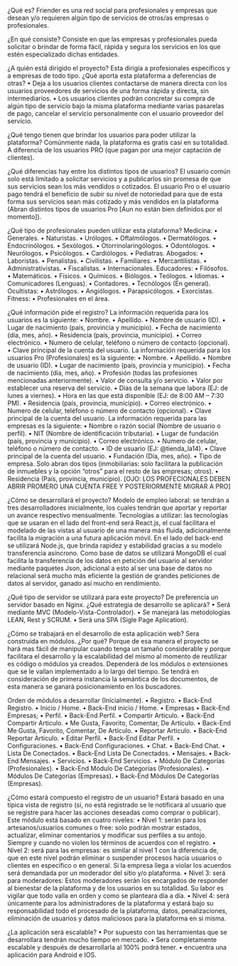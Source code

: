 ¿Qué es?
Friender es una red social para profesionales y empresas que desean y/o requieren algún tipo de servicios de otros/as empresas o profesionales.

¿En qué consiste?
Consiste en que las empresas y profesionales pueda solicitar o brindar de forma fácil, rápida y segura los servicios en los que estén especializado dichas entidades.

¿A quién está dirigido el proyecto?
Esta dirigía a profesionales específicos y a empresas de todo tipo.
¿Qué aporta esta plataforma a deferencias de otras?
•	Deja a los usuarios clientes contactarse de manera directa con los usuarios proveedores de servicios de una forma rápida y directa, sin intermediarios.
•	Los usuarios clientes podrán concretar su compra de algún tipo de servicio bajo la misma plataforma mediante varias pasarelas de pago, cancelar el servicio personalmente con el usuario proveedor del servicio.

¿Qué tengo tienen que brindar los usuarios para poder utilizar la plataforma?
Comúnmente nada, la plataforma es gratis casi en su totalidad. A diferencia de los usuarios PRO (que pagan por una mejor captación de clientes).


¿Qué diferencias hay entre los distintos tipos de usuarios?
El usuario común solo está limitado a solicitar servicios y a publicarlos sin promesa de que sus servicios sean los más vendidos o cotizados.
El usuario Pro o el usuario pago tendrá el beneficio de subir su nivel de notoriedad para que de esta forma sus servicios sean más cotizado y más vendidos en la plataforma (Abran distintos tipos de usuarios Pro [Aun no están bien definidos por el momento]).

¿Qué tipo de profesionales pueden utilizar esta plataforma?
Medicina:
•	Generales.
•	Naturistas.
•	Urólogos.
•	Oftalmólogos.
•	Dermatólogos.
•	Endocrinólogos.
•	Sexólogos.
•	Otorrinolaringólogos.
•	Odontólogos.
•	Neurólogos.
•	Psicólogos.
•	Cardiólogos.
•	Pediatras.
Abogados:
•	Laboristas.
•	Penalistas.
•	Civilistas.
•	Familiares.
•	Mercantilistas.
•	Administrativistas.
•	Fiscalistas.
•	Internacionales.
Educadores:
•	Filósofos.
•	Matemáticos.
•	Físicos.
•	Químicos.
•	Biólogos.
•	Teólogos.
•	Idiomas.
•	Comunicadores (Lenguas).
•	Contadores.
•	Tecnólogos (En general).
Ocultistas:
•	Astrólogos.
•	Angiólogos.
•	Parapsicólogos.
•	Exorcistas.
Fitness:
•	Profesionales en el área.


¿Qué información pide el registro?
La información requerida para los usuarios es la siguiente:
•	Nombre.
•	Apellido.
•	Nombre de usuario (ID).
•	Lugar de nacimiento (país, provincia y municipio).
•	Fecha de nacimiento (día, mes, año).
•	Residencia (país, provincia, municipio).
•	Correo electrónico.
•	Numero de celular, teléfono o número de contacto (opcional).
•	Clave principal de la cuenta del usuario.
La información requerida para los usuarios Pro (Profesionales) es la siguiente:
•	Nombre.
•	Apellido.
•	Nombre de usuario (ID).
•	Lugar de nacimiento (país, provincia y municipio).
•	Fecha de nacimiento (día, mes, año).
•	Profesión (todas las profesiones mencionadas anteriormente).
•	Valor de consulta y/o servicio.
•	Valor por establecer una reserva del servicio.
•	Días de la semana que labora (EJ: de lunes a viernes).
•	Hora en las que está disponible (EJ: de 8:00 AM – 7:30 PM).
•	Residencia (país, provincia, municipio).
•	Correo electrónico.
•	Numero de celular, teléfono o número de contacto (opcional).
•	Clave principal de la cuenta del usuario.
La información requerida para las empresas es la siguiente:
•	Nombre o razón social (Nombre de usuario o perfil).
•	NIT (Nombre de identificación tributaria).
•	Lugar de fundación (país, provincia y municipio).
•	Correo electrónico.
•	Numero de celular, teléfono o número de contacto.
•	ID de usuario (EJ: @tienda_la14).
•	Clave principal de la cuenta del usuario.
•	Fundación (Día, mes, año).
•	Tipo de empresa. Solo abran dos tipos (inmobiliarias: solo facilitara la publicación de inmuebles y la opción “otros” para el resto de las empresas; otros).
•	Residencia (País, provincia, municipio).
[OJO: LOS PROFECIONALES DEBEN ABRIR PROMERO UNA CUENTA FREE Y POSTERIORMENTE MIGRAR A PRO]

¿Cómo se desarrollará el proyecto?
Modelo de empleo laboral: se tendrán a tres desarrolladores inicialmente, los cuales tendrán que aportar y reportar un avance respectivo mensualmente.
Tecnologías a utilizar: las tecnologías que se usaran en el lado del front-end será React.js, el cual facilitara el modelado de las vistas al usuario de una manera más fluida, adicionalmente facilita la migración a una futura aplicación móvil.
En el lado del back-end se utilizará Node.js, que brinda rapidez y estabilidad gracias a su modelo transferencia asíncrono.
Como base de datos se utilizará MongoDB el cual facilita la transferencia de los datos en petición del usuario al servidor mediante paquetes Json, adicional a esto al ser una base de datos no relacional será mucho más eficiente la gestión de grandes peticiones de datos al servidor, ganado así mucho en rendimiento.


¿Qué tipo de servidor se utilizará para este proyecto?
De preferencia un servidor basado en Nginx.
¿Qué estrategia de desarrollo se aplicará?
•	Será mediante MVC (Modelo-Vista-Controlador).
•	Se manejará las metodologías LEAN, Rest y SCRUM.
•	Será una SPA (Sigle Page Aplication).

¿Cómo se trabajará en el desarrollo de esta aplicación web?
Sera construida en módulos. ¿Por qué? Porque de esa manera el proyecto se hará mas fácil de manipular cuando tenga un tamaño considerable y porque facilitara el desarrollo y la escalabilidad del mismo al momento de reutilizar es código o módulos ya creados.
Dependerá de los módulos o extensiones que se le vallan implementado a lo largo del tiempo.
Se tendrá en consideración de primera instancia la semántica de los documentos, de esta manera se ganará posicionamiento en los buscadores.


Orden de módulos a desarrollar (Inicialmente).
•	Registro.
•	Back-End Registro.
•	Inicio / Home.
•	Back-End inicio / Home.
•	Empresas
•	Back-End Empresas;
•	Perfil.
•	Back-End Perfil.
•	Compartir Articulo.
•	Back-End Compartir Articulo.
•	Me Gusta, Favorito, Comentar, De Artículo.
•	Back-End Me Gusta, Favorito, Comentar, De Artículo.
•	Reportar Articulo.
•	Back-End Reportar Articulo.
•	Editar Perfil.
•	Back-End Editar Perfil.
•	Configuraciones.
•	Back-End Configuraciones.
•	Chat.
•	Back-End Chat.
•	Lista De Conectados.
•	Back-End Lista De Conectados.
•	Mensajes.
•	Back-End Mensajes.
•	Servicios.
•	Back-End Servicios.
•	Módulo De Categorías (Profesionales).
•	Back-End Módulo De Categorías (Profesionales).
•	Módulos De Categorías (Empresas).
•	Back-End Módulos De Categorías (Empresas).


¿Cómo estará compuesto el registro de un usuario?
Estará basado en una típica vista de registro (si, no está registrado se le notificará al usuario que se registre para hacer las acciones deseadas como comprar o publicar). Este módulo está basado en cuatro niveles:
•	Nivel 1: serán para los artesanos/usuarios comunes o free: solo podrán mostrar estados, actualizar, eliminar comentarios y modificar sus perfiles a su antojo. Siempre y cuando no violen los términos de acuerdos con el registro.
•	Nivel 2: será para las empresas: es similar al nivel 1 con la diferencia de, que en este nivel podrán eliminar o suspender procesos hacia usuarios o clientes en específico o en general. Si la empresa llega a violar los acuerdos será demandada por un moderador del sitio y/o plataforma.
•	Nivel 3: será para moderadores: Estos moderadores serán los encargados de responder al bienestar de la plataforma y de los usuarios en su totalidad. Su labor es vigilar que todo valla en orden y como se planteara día a día.
•	Nivel 4: será únicamente para los administradores de la plataforma y estará bajo su responsabilidad todo el procesado de la plataforma, datos, penalizaciones, eliminación de usuarios y datos maliciosos para la plataforma en si misma.


¿La aplicación será escalable?
•	Por supuesto con las herramientas que se desarrollara tendrán mucho tiempo en mercado.
•	Sera completamente escalable y después de desarrollarla al 100% podrá tener.
•	encuentra una aplicación para Android e IOS.
